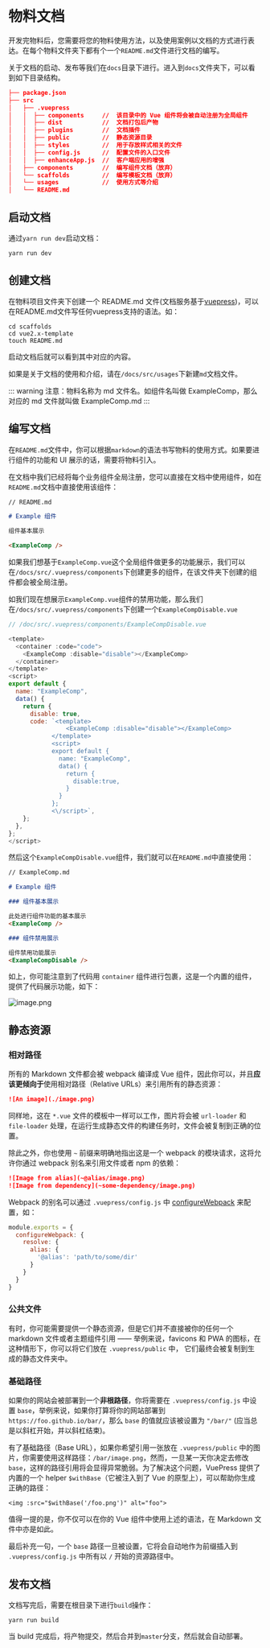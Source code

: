 # 物料文档

开发完物料后，您需要将您的物料使用方法，以及使用案例以文档的方式进行表达。在每个物料文件夹下都有个一个`README.md`文件进行文档的编写。

关于文档的启动、发布等我们在`docs`目录下进行。进入到`docs`文件夹下，可以看到如下目录结构。

```json
├── package.json
├── src
│   ├── .vuepress
│   │  ├── components     //  该目录中的 Vue 组件将会被自动注册为全局组件
│   │  ├── dist           //  文档打包后产物
│   │  ├── plugins        //  文档插件
│   │  ├── public         //  静态资源目录
│   │  ├── styles         //  用于存放样式相关的文件
│   │  ├── config.js      //  配置文件的入口文件
│   │  ├── enhanceApp.js  //  客户端应用的增强
│   ├── components        //  编写组件文档（放弃）
│   └── scaffolds         //  编写模板文档（放弃）
│   └── usages            //  使用方式等介绍
│   └── README.md

```

## 启动文档

通过`yarn run dev`启动文档：

```bash
yarn run dev
```

## 创建文档

在物料项目文件夹下创建一个 README.md 文件(文档服务基于[vuepress](https://vuepress.vuejs.org/zh/guide/))，可以在README.md文件写任何vuepress支持的语法。如：

```
cd scaffolds
cd vue2.x-template
touch README.md
```

启动文档后就可以看到其中对应的内容。

如果是关于文档的使用和介绍，请在`/docs/src/usages`下新建`md`文档文件。

::: warning
注意：物料名称为 md 文件名。如组件名叫做 ExampleComp，那么对应的 md 文件就叫做 ExampleComp.md
:::


## 编写文档

在`README.md`文件中，你可以根据`markdown`的语法书写物料的使用方式。如果要进行组件的功能和 UI 展示的话，需要将物料引入。

在文档中我们已经将每个业务组件全局注册，您可以直接在文档中使用组件，如在`README.md`文档中直接使用该组件：

```markdown
// README.md

# Example 组件

组件基本展示

<ExampleComp />
```

如果我们想基于`ExampleComp.vue`这个全局组件做更多的功能展示，我们可以在`/docs/src/.vuepress/components`下创建更多的组件，在该文件夹下创建的组件都会被全局注册。

如我们现在想展示`ExampleComp.vue`组件的禁用功能，那么我们在`/docs/src/.vuepress/components`下创建一个`ExampleCompDisable.vue`

```javascript
// /doc/src/.vuepress/components/ExampleCompDisable.vue

<template>
  <container :code="code">
    <ExampleComp :disable="disable"></ExampleComp>
  </container>
</template>
<script>
export default {
  name: "ExampleComp",
  data() {
    return {
      disable: true,
      code: `<template>
                <ExampleComp :disable="disable"></ExampleComp>
            </template>
            <script>
            export default {
              name: "ExampleComp",
              data() {
                return {
                  disable:true,
                }
              }
            };
            <\/script>`,
    };
  },
};
</script>
````

然后这个`ExampleCompDisable.vue`组件，我们就可以在`README.md`中直接使用：

```markdown
// ExampleComp.md

# Example 组件

### 组件基本展示

此处进行组件功能的基本展示
<ExampleComp />

### 组件禁用展示

组件禁用功能展示
<ExampleCompDisable />
```

如上，你可能注意到了代码用 `container` 组件进行包裹，这是一个内置的组件，提供了代码展示功能，如下：

![image.png](/winex-material-doc/demo.png)


## 静态资源

### 相对路径

所有的 Markdown 文件都会被 webpack 编译成 Vue 组件，因此你可以，并且**应该更倾向于**使用相对路径（Relative URLs）来引用所有的静态资源：

``` md
![An image](./image.png)
```

同样地，这在 `*.vue` 文件的模板中一样可以工作，图片将会被 `url-loader` 和 `file-loader` 处理，在运行生成静态文件的构建任务时，文件会被复制到正确的位置。

除此之外，你也使用 `~` 前缀来明确地指出这是一个 webpack 的模块请求，这将允许你通过 webpack 别名来引用文件或者 npm 的依赖：

``` md
![Image from alias](~@alias/image.png)
![Image from dependency](~some-dependency/image.png)
```

Webpack 的别名可以通过 `.vuepress/config.js` 中 [configureWebpack](../config/README.md#configurewebpack) 来配置，如：

``` js
module.exports = {
  configureWebpack: {
    resolve: {
      alias: {
        '@alias': 'path/to/some/dir'
      }
    }
  }
}
```

### 公共文件

有时，你可能需要提供一个静态资源，但是它们并不直接被你的任何一个 markdown 文件或者主题组件引用 —— 举例来说，favicons 和 PWA 的图标，在这种情形下，你可以将它们放在 `.vuepress/public` 中， 它们最终会被复制到生成的静态文件夹中。

### 基础路径

如果你的网站会被部署到一个**非根路径**，你将需要在 `.vuepress/config.js` 中设置 `base`，举例来说，如果你打算将你的网站部署到 `https://foo.github.io/bar/`，那么 `base` 的值就应该被设置为 `"/bar/"` (应当总是以斜杠开始，并以斜杠结束)。

有了基础路径（Base URL），如果你希望引用一张放在 `.vuepress/public` 中的图片，你需要使用这样路径：`/bar/image.png`，然而，一旦某一天你决定去修改 `base`，这样的路径引用将会显得异常脆弱。为了解决这个问题，VuePress 提供了内置的一个 helper `$withBase`（它被注入到了 Vue 的原型上），可以帮助你生成正确的路径：

``` vue
<img :src="$withBase('/foo.png')" alt="foo">
```

值得一提的是，你不仅可以在你的 Vue 组件中使用上述的语法，在 Markdown 文件中亦是如此。

最后补充一句，一个 `base` 路径一旦被设置，它将会自动地作为前缀插入到 `.vuepress/config.js` 中所有以 `/` 开始的资源路径中。

## 发布文档

文档写完后，需要在根目录下进行`build`操作：

```shell
yarn run build
```

当 build 完成后，将产物提交，然后合并到`master`分支，然后就会自动部署。

